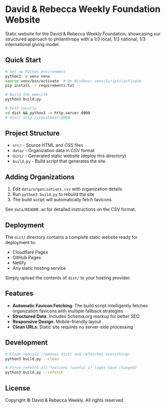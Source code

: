 # David & Rebecca Weekly Foundation Website

Static website for the David & Rebecca Weekly Foundation, showcasing our structured approach to philanthropy with a 1/3 local, 1/3 national, 1/3 international giving model.

## Quick Start

```bash
# Set up Python environment
python3 -m venv venv
source venv/bin/activate  # On Windows: venv\Scripts\activate
pip install -r requirements.txt

# Build the website
python3 build.py

# Test locally
cd dist && python3 -m http.server 8000
# Visit http://localhost:8000
```

## Project Structure

- `src/` - Source HTML and CSS files
- `data/` - Organization data in CSV format
- `dist/` - Generated static website (deploy this directory)
- `build.py` - Build script that generates the site

## Adding Organizations

1. Edit `data/organizations.csv` with organization details
2. Run `python3 build.py` to rebuild the site
3. The build script will automatically fetch favicons

See `data/README.md` for detailed instructions on the CSV format.

## Deployment

The `dist/` directory contains a complete static website ready for deployment to:
- Cloudflare Pages
- GitHub Pages
- Netlify
- Any static hosting service

Simply upload the contents of `dist/` to your hosting provider.

## Features

- **Automatic Favicon Fetching**: The build script intelligently fetches organization favicons with multiple fallback strategies
- **Structured Data**: Includes Schema.org markup for better SEO
- **Responsive Design**: Mobile-friendly layout
- **Clean URLs**: Static site requires no server-side processing

## Development

```bash
# Clean rebuild (removes dist/ and refetches everything)
python3 build.py --clean

# Force refetch all favicons (useful if logos have changed)
python3 build.py --refetch
```

## License

Copyright © David & Rebecca Weekly. All rights reserved.
